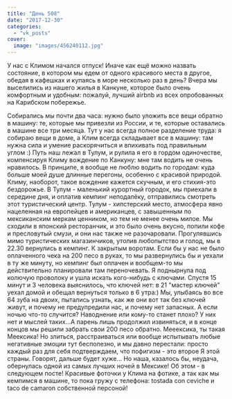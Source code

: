 ```yaml
---
title: "День 508"
date: "2017-12-30"
categories: 
  - "vk_posts"
cover:
  image: "images/456240112.jpg"
---
```


У нас с Климом начался отпуск! Иначе как ещё можно назвать состояние, в котором мы едем от одного красивого места в другое, обедая в кафешках и купаясь в море несколько раз в день? Вчера мы выселились из нашего жилья в Канкуне, которое было очень комфортным и удобным: пожалуй, лучший airbnb из всех опробованных на Карибском побережье.

<!--more-->

Собирались мы почти два часа: нужно было уложить все вещи обратно в машину: те, которые мы привезли из России, и те, которые оставались в машине все три месяца. Тут у нас всегда полное разделение труда: я собираю вещи в доме, а Клим всегда складывает все в машину: там нужна сила и умение раскорячиться и впихивать под правильным углом :) Путь наш лежал в Тулум, и рулила я его в гордом одиночестве, компенсируя Климу вождение по Канкуну: мне там водить не очень нравилось. В принципе, я вообще не люблю водить по городам: куда больше моей душе длинные перегоны, особенно с красивой природой. Климу, наоборот, такое вождение кажется скучным, и его стихия-это бездорожье. В Тулум - маленький курортный городок, мы приехали в середине дня, и оплатив кемпинг неподалёку, отправились смотреть этот туристический центр. Тулум - хипстерский место, атмосфера явно нацеленная на европейцев и американцев, с завышенным по мексиканским меркам ценником, но тем не менее очень милое. Мы сходили в японский ресторанчик, и это было очень вкусно, попили кофе и пресловутый смузи, и они нас также не разочаровали. Прогулявшись мимо туристических магазинчиков, утолив любопытство и голод, мы в 22.30 вернулись в кемпинг. К закрытым воротам. Если бы у нас не было оплаченного чека на 200 песо в руках, то мы развернулись бы и уехали в ту же минуту, но кемпинг был оплачен и вообщем-то мы действительно планировали там переночевать. Я поднырнула под колючую проволоку и ушла искать кого-нибудь с ключами. Спустя 15 минут и 3 человека выяснилось, что ключей нет: в 21 "мастер ключей" уехал домой и обещал вернуться только в 6 утра:) Мы, улыбаясь во все 64 зуба на двоих, пытались узнать, как же они вот так без ключей живут, и почему не предупредили нас, и почему нет запасных. А если ночью что-то случится? Наводнение или кому-то станет плохо? У них нет и мыслей таких...А парень лишь продолжил извиняться, и в конце концов мы решили забрать свои 200 песо обратно. Мееексика, ты такая Меексика! Но злиться, расстраиваться или вообще испытывать любые негативные эмоции тут бесполезно, и мы давно перестали: просто каждый раз для себя подтверждаем, что пофигизм - это второе Я этой страны. Говорят, дальше будет хуже... Но наша, казалось бы, неудача, обернулась одной из самых лучших ночей в Мексике! Об этом - в следующем посте! Красивые фоточки у Клима на фотике, а так как мы кемпимся в машине, то пока гружу с телефона: tostada con ceviche и taco de camaron собственной персоной!
